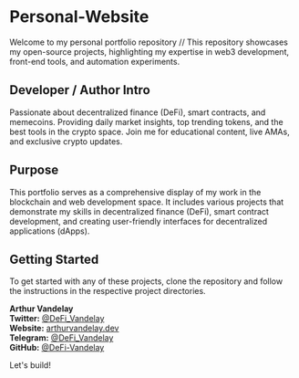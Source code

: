 # Personal-Website
Welcome to my personal portfolio repository // This repository showcases my open-source projects, highlighting my expertise in web3 development, front-end tools, and automation experiments.

## Developer / Author Intro

Passionate about decentralized finance (DeFi), smart contracts, and memecoins. Providing daily market insights, top trending tokens, and the best tools in the crypto space. Join me for educational content, live AMAs, and exclusive crypto updates.

## Purpose

This portfolio serves as a comprehensive display of my work in the blockchain and web development space. It includes various projects that demonstrate my skills in decentralized finance (DeFi), smart contract development, and creating user-friendly interfaces for decentralized applications (dApps).

## Getting Started

To get started with any of these projects, clone the repository and follow the instructions in the respective project directories.

**Arthur Vandelay**  
**Twitter:** [@DeFi_Vandelay](https://twitter.com/DeFi_Vandelay)  
**Website:** [arthurvandelay.dev](https://arthurvandelay.dev)  
**Telegram:** [@DeFi_Vandelay](https://t.me/DeFi_Vandelay)  
**GitHub:** [@DeFi-Vandelay](https://github.com/DeFi-Vandelay)

Let's build!
